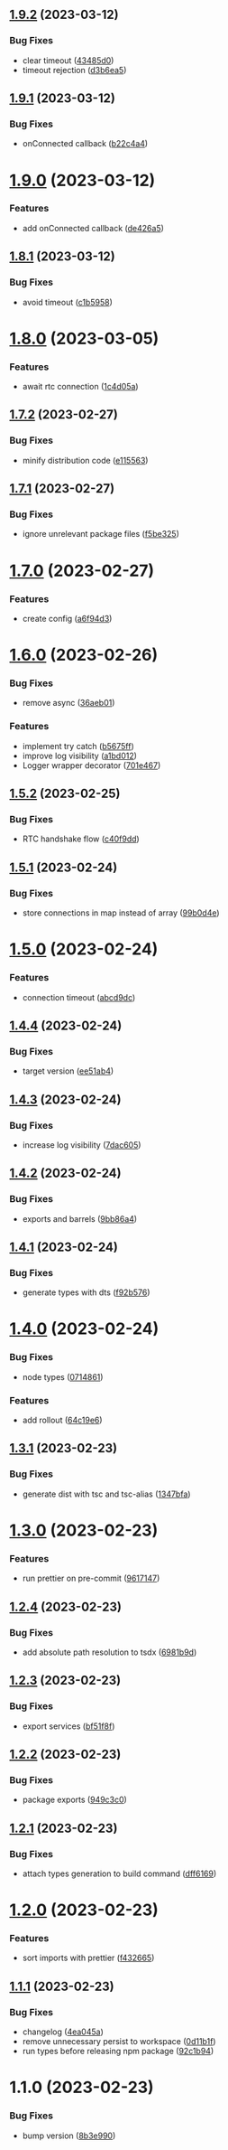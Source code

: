## [1.9.2](https://github.com/brennervaz/p2p-data-channel/compare/v1.9.1...v1.9.2) (2023-03-12)


### Bug Fixes

* clear timeout ([43485d0](https://github.com/brennervaz/p2p-data-channel/commit/43485d0998689e8da8ed04138844563855c72ac0))
* timeout rejection ([d3b6ea5](https://github.com/brennervaz/p2p-data-channel/commit/d3b6ea59b79ec391ba5ac5c19607fbc413bf3f8b))

## [1.9.1](https://github.com/brennervaz/p2p-data-channel/compare/v1.9.0...v1.9.1) (2023-03-12)


### Bug Fixes

* onConnected callback ([b22c4a4](https://github.com/brennervaz/p2p-data-channel/commit/b22c4a44be8723b4077ad64f9fad571ae862c5e4))

# [1.9.0](https://github.com/brennervaz/p2p-data-channel/compare/v1.8.1...v1.9.0) (2023-03-12)


### Features

* add onConnected callback ([de426a5](https://github.com/brennervaz/p2p-data-channel/commit/de426a5e8321d8011e09c83d9ae64ce94709b1ff))

## [1.8.1](https://github.com/brennervaz/p2p-data-channel/compare/v1.8.0...v1.8.1) (2023-03-12)


### Bug Fixes

* avoid timeout ([c1b5958](https://github.com/brennervaz/p2p-data-channel/commit/c1b5958e0249fb2ca162ea527a93708fc8bd1be8))

# [1.8.0](https://github.com/brennervaz/p2p-data-channel/compare/v1.7.2...v1.8.0) (2023-03-05)


### Features

* await rtc connection ([1c4d05a](https://github.com/brennervaz/p2p-data-channel/commit/1c4d05a67346afa35e080005183ba9124d74f9fc))

## [1.7.2](https://github.com/brennervaz/p2p-data-channel/compare/v1.7.1...v1.7.2) (2023-02-27)


### Bug Fixes

* minify distribution code ([e115563](https://github.com/brennervaz/p2p-data-channel/commit/e115563542be66a488ab73565900f63645f5c8e5))

## [1.7.1](https://github.com/brennervaz/p2p-data-channel/compare/v1.7.0...v1.7.1) (2023-02-27)


### Bug Fixes

* ignore unrelevant package files ([f5be325](https://github.com/brennervaz/p2p-data-channel/commit/f5be32559e2f52efddbf0ea404a86534506f7839))

# [1.7.0](https://github.com/brennervaz/p2p-data-channel/compare/v1.6.0...v1.7.0) (2023-02-27)


### Features

* create config ([a6f94d3](https://github.com/brennervaz/p2p-data-channel/commit/a6f94d391fdaed186ee9910eb577b5e4473aba60))

# [1.6.0](https://github.com/brennervaz/p2p-data-channel/compare/v1.5.2...v1.6.0) (2023-02-26)


### Bug Fixes

* remove async ([36aeb01](https://github.com/brennervaz/p2p-data-channel/commit/36aeb012aeefc9c12fe57f865ad4313c047bcce1))


### Features

* implement try catch ([b5675ff](https://github.com/brennervaz/p2p-data-channel/commit/b5675ffc5b2796424485366788e0f0eac2b70870))
* improve log visibility ([a1bd012](https://github.com/brennervaz/p2p-data-channel/commit/a1bd0129cc5bd2c4ff756efe5a106c4e4d249b21))
* Logger wrapper decorator ([701e467](https://github.com/brennervaz/p2p-data-channel/commit/701e467d9952b8b6bbc89475369307b74b9cc549))

## [1.5.2](https://github.com/brennervaz/p2p-data-channel/compare/v1.5.1...v1.5.2) (2023-02-25)


### Bug Fixes

* RTC handshake flow ([c40f9dd](https://github.com/brennervaz/p2p-data-channel/commit/c40f9dd9972bf0a3b8de90ee6dcd982bf85efe33))

## [1.5.1](https://github.com/brennervaz/p2p-data-channel/compare/v1.5.0...v1.5.1) (2023-02-24)


### Bug Fixes

* store connections in map instead of array ([99b0d4e](https://github.com/brennervaz/p2p-data-channel/commit/99b0d4ea3c99ebfdaa654b83d11ea91b876731c8))

# [1.5.0](https://github.com/brennervaz/p2p-data-channel/compare/v1.4.4...v1.5.0) (2023-02-24)


### Features

* connection timeout ([abcd9dc](https://github.com/brennervaz/p2p-data-channel/commit/abcd9dc21e42d09922d165febf216163f5de7704))

## [1.4.4](https://github.com/brennervaz/p2p-data-channel/compare/v1.4.3...v1.4.4) (2023-02-24)


### Bug Fixes

* target version ([ee51ab4](https://github.com/brennervaz/p2p-data-channel/commit/ee51ab4c8d4fe012547f18063f0643fef8c26a52))

## [1.4.3](https://github.com/brennervaz/p2p-data-channel/compare/v1.4.2...v1.4.3) (2023-02-24)


### Bug Fixes

* increase log visibility ([7dac605](https://github.com/brennervaz/p2p-data-channel/commit/7dac6053896da0efde0351c0eb3517cb58ffb56e))

## [1.4.2](https://github.com/brennervaz/p2p-data-channel/compare/v1.4.1...v1.4.2) (2023-02-24)


### Bug Fixes

* exports and barrels ([9bb86a4](https://github.com/brennervaz/p2p-data-channel/commit/9bb86a4c06f4daf807e1336f3577a67c29f3868e))

## [1.4.1](https://github.com/brennervaz/p2p-data-channel/compare/v1.4.0...v1.4.1) (2023-02-24)


### Bug Fixes

* generate types with dts ([f92b576](https://github.com/brennervaz/p2p-data-channel/commit/f92b576987f3758a99a715d6a64ee6c71c822c03))

# [1.4.0](https://github.com/brennervaz/p2p-data-channel/compare/v1.3.1...v1.4.0) (2023-02-24)


### Bug Fixes

* node types ([0714861](https://github.com/brennervaz/p2p-data-channel/commit/07148619262c59fbc830050f57138444c1827793))


### Features

* add rollout ([64c19e6](https://github.com/brennervaz/p2p-data-channel/commit/64c19e6883a3d8d7dd8dd7cc405626f908576cf5))

## [1.3.1](https://github.com/brennervaz/p2p-data-channel/compare/v1.3.0...v1.3.1) (2023-02-23)


### Bug Fixes

* generate dist with tsc and tsc-alias ([1347bfa](https://github.com/brennervaz/p2p-data-channel/commit/1347bfafd1a42b670fe955fb3542a58be18f5fdd))

# [1.3.0](https://github.com/brennervaz/p2p-data-channel/compare/v1.2.4...v1.3.0) (2023-02-23)


### Features

* run prettier on pre-commit ([9617147](https://github.com/brennervaz/p2p-data-channel/commit/96171472424c287229e2d4bd98655c6d958ee70b))

## [1.2.4](https://github.com/brennervaz/p2p-data-channel/compare/v1.2.3...v1.2.4) (2023-02-23)


### Bug Fixes

* add absolute path resolution to tsdx ([6981b9d](https://github.com/brennervaz/p2p-data-channel/commit/6981b9d8e1d0acc0c5694bd26d656ed0bfc0bb85))

## [1.2.3](https://github.com/brennervaz/p2p-data-channel/compare/v1.2.2...v1.2.3) (2023-02-23)


### Bug Fixes

* export services ([bf51f8f](https://github.com/brennervaz/p2p-data-channel/commit/bf51f8fb552ebd4cca514e395d83fcd16c3200c3))

## [1.2.2](https://github.com/brennervaz/p2p-data-channel/compare/v1.2.1...v1.2.2) (2023-02-23)


### Bug Fixes

* package exports ([949c3c0](https://github.com/brennervaz/p2p-data-channel/commit/949c3c072a8c1082a49076153379ed2ac3da0e7f))

## [1.2.1](https://github.com/brennervaz/p2p-data-channel/compare/v1.2.0...v1.2.1) (2023-02-23)


### Bug Fixes

* attach types generation to build command ([dff6169](https://github.com/brennervaz/p2p-data-channel/commit/dff6169ec7b3a3bee729370d748469e7f9257ade))

# [1.2.0](https://github.com/brennervaz/p2p-data-channel/compare/v1.1.1...v1.2.0) (2023-02-23)


### Features

* sort imports with prettier ([f432665](https://github.com/brennervaz/p2p-data-channel/commit/f432665445a6d022d2e019c0882a30e06ca3a10b))

## [1.1.1](https://github.com/brennervaz/p2p-data-channel/compare/v1.1.0...v1.1.1) (2023-02-23)


### Bug Fixes

* changelog ([4ea045a](https://github.com/brennervaz/p2p-data-channel/commit/4ea045af34db045acd557ccbf3d79955df3e349f))
* remove unnecessary persist to workspace ([0d11b1f](https://github.com/brennervaz/p2p-data-channel/commit/0d11b1f1601aa696988a4b46fe3b4eadd897b527))
* run types before releasing npm package ([92c1b94](https://github.com/brennervaz/p2p-data-channel/commit/92c1b94e9d4f4cb63f0ddf1d8897be6354b0695d))

# 1.1.0 (2023-02-23)


### Bug Fixes

* bump version ([8b3e990](https://github.com/brennervaz/p2p-data-channel/commit/8b3e99093d257b9c25e0e800cc8f217512230252))
